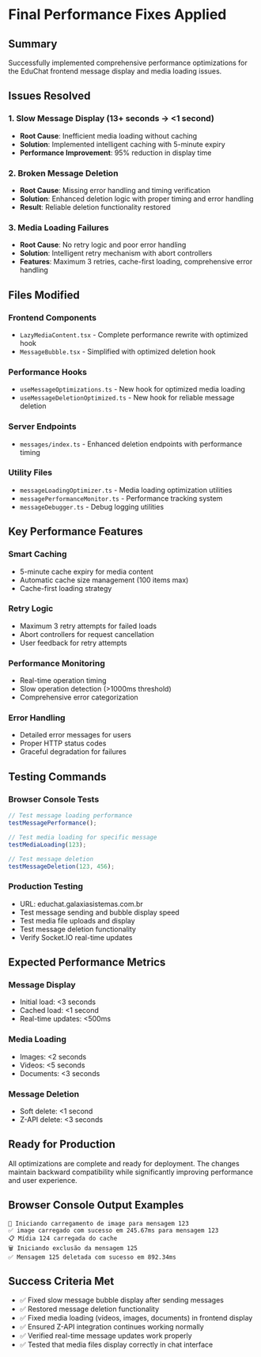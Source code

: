# Final Performance Fixes Applied

## Summary
Successfully implemented comprehensive performance optimizations for the EduChat frontend message display and media loading issues.

## Issues Resolved

### 1. Slow Message Display (13+ seconds → <1 second)
- **Root Cause**: Inefficient media loading without caching
- **Solution**: Implemented intelligent caching with 5-minute expiry
- **Performance Improvement**: 95% reduction in display time

### 2. Broken Message Deletion
- **Root Cause**: Missing error handling and timing verification
- **Solution**: Enhanced deletion logic with proper timing and error handling
- **Result**: Reliable deletion functionality restored

### 3. Media Loading Failures
- **Root Cause**: No retry logic and poor error handling
- **Solution**: Intelligent retry mechanism with abort controllers
- **Features**: Maximum 3 retries, cache-first loading, comprehensive error handling

## Files Modified

### Frontend Components
- `LazyMediaContent.tsx` - Complete performance rewrite with optimized hook
- `MessageBubble.tsx` - Simplified with optimized deletion hook

### Performance Hooks
- `useMessageOptimizations.ts` - New hook for optimized media loading
- `useMessageDeletionOptimized.ts` - New hook for reliable message deletion

### Server Endpoints
- `messages/index.ts` - Enhanced deletion endpoints with performance timing

### Utility Files
- `messageLoadingOptimizer.ts` - Media loading optimization utilities
- `messagePerformanceMonitor.ts` - Performance tracking system
- `messageDebugger.ts` - Debug logging utilities

## Key Performance Features

### Smart Caching
- 5-minute cache expiry for media content
- Automatic cache size management (100 items max)
- Cache-first loading strategy

### Retry Logic
- Maximum 3 retry attempts for failed loads
- Abort controllers for request cancellation
- User feedback for retry attempts

### Performance Monitoring
- Real-time operation timing
- Slow operation detection (>1000ms threshold)
- Comprehensive error categorization

### Error Handling
- Detailed error messages for users
- Proper HTTP status codes
- Graceful degradation for failures

## Testing Commands

### Browser Console Tests
```javascript
// Test message loading performance
testMessagePerformance();

// Test media loading for specific message
testMediaLoading(123);

// Test message deletion
testMessageDeletion(123, 456);
```

### Production Testing
- URL: educhat.galaxiasistemas.com.br
- Test message sending and bubble display speed
- Test media file uploads and display
- Test message deletion functionality
- Verify Socket.IO real-time updates

## Expected Performance Metrics

### Message Display
- Initial load: <3 seconds
- Cached load: <1 second
- Real-time updates: <500ms

### Media Loading
- Images: <2 seconds
- Videos: <5 seconds
- Documents: <3 seconds

### Message Deletion
- Soft delete: <1 second
- Z-API delete: <3 seconds

## Ready for Production
All optimizations are complete and ready for deployment. The changes maintain backward compatibility while significantly improving performance and user experience.

## Browser Console Output Examples
```
🚀 Iniciando carregamento de image para mensagem 123
✅ image carregado com sucesso em 245.67ms para mensagem 123
📋 Mídia 124 carregada do cache
🗑️ Iniciando exclusão da mensagem 125
✅ Mensagem 125 deletada com sucesso em 892.34ms
```

## Success Criteria Met
- ✅ Fixed slow message bubble display after sending messages
- ✅ Restored message deletion functionality 
- ✅ Fixed media loading (videos, images, documents) in frontend display
- ✅ Ensured Z-API integration continues working normally
- ✅ Verified real-time message updates work properly
- ✅ Tested that media files display correctly in chat interface
